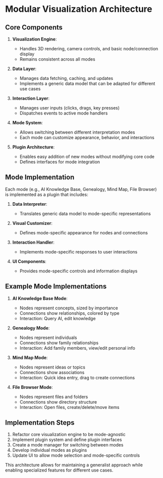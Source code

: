 # Modular Visualization Architecture

## Core Components

1. **Visualization Engine**: 
   - Handles 3D rendering, camera controls, and basic node/connection display
   - Remains consistent across all modes

2. **Data Layer**: 
   - Manages data fetching, caching, and updates
   - Implements a generic data model that can be adapted for different use cases

3. **Interaction Layer**: 
   - Manages user inputs (clicks, drags, key presses)
   - Dispatches events to active mode handlers

4. **Mode System**: 
   - Allows switching between different interpretation modes
   - Each mode can customize appearance, behavior, and interactions

5. **Plugin Architecture**: 
   - Enables easy addition of new modes without modifying core code
   - Defines interfaces for mode integration

## Mode Implementation

Each mode (e.g., AI Knowledge Base, Genealogy, Mind Map, File Browser) is implemented as a plugin that includes:

1. **Data Interpreter**: 
   - Translates generic data model to mode-specific representations

2. **Visual Customizer**: 
   - Defines mode-specific appearance for nodes and connections

3. **Interaction Handler**: 
   - Implements mode-specific responses to user interactions

4. **UI Components**: 
   - Provides mode-specific controls and information displays

## Example Mode Implementations

1. **AI Knowledge Base Mode**:
   - Nodes represent concepts, sized by importance
   - Connections show relationships, colored by type
   - Interaction: Query AI, edit knowledge

2. **Genealogy Mode**:
   - Nodes represent individuals
   - Connections show family relationships
   - Interaction: Add family members, view/edit personal info

3. **Mind Map Mode**:
   - Nodes represent ideas or topics
   - Connections show associations
   - Interaction: Quick idea entry, drag to create connections

4. **File Browser Mode**:
   - Nodes represent files and folders
   - Connections show directory structure
   - Interaction: Open files, create/delete/move items

## Implementation Steps

1. Refactor core visualization engine to be mode-agnostic
2. Implement plugin system and define plugin interfaces
3. Create a mode manager for switching between modes
4. Develop individual modes as plugins
5. Update UI to allow mode selection and mode-specific controls

This architecture allows for maintaining a generalist approach while enabling specialized features for different use cases.

